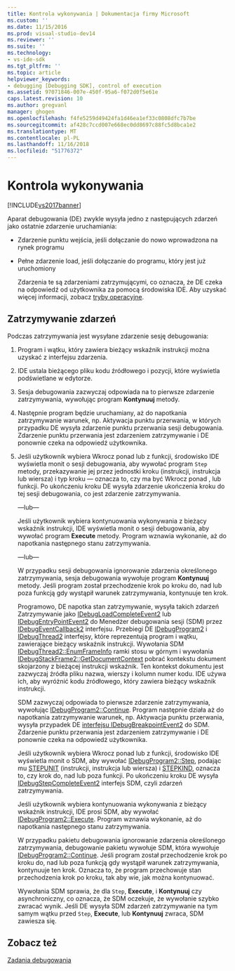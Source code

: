 ```yaml
---
title: Kontrola wykonywania | Dokumentacja firmy Microsoft
ms.custom: ''
ms.date: 11/15/2016
ms.prod: visual-studio-dev14
ms.reviewer: ''
ms.suite: ''
ms.technology:
- vs-ide-sdk
ms.tgt_pltfrm: ''
ms.topic: article
helpviewer_keywords:
- debugging [Debugging SDK], control of execution
ms.assetid: 97071846-007e-450f-95a6-f072d0f5e61e
caps.latest.revision: 10
ms.author: gregvanl
manager: ghogen
ms.openlocfilehash: f4fe5259d49424fa1d46ea1ef33c0808dfc7b7be
ms.sourcegitcommit: af428c7ccd007e668ec0dd8697c88fc5d8bca1e2
ms.translationtype: MT
ms.contentlocale: pl-PL
ms.lasthandoff: 11/16/2018
ms.locfileid: "51776372"
---
```

# <a name="control-of-execution"></a>Kontrola wykonywania
[!INCLUDE[vs2017banner](../../includes/vs2017banner.md)]

Aparat debugowania (DE) zwykle wysyła jedno z następujących zdarzeń jako ostatnie zdarzenie uruchamiania:  
  
- Zdarzenie punktu wejścia, jeśli dołączanie do nowo wprowadzona na rynek programu  
  
- Pełne zdarzenie load, jeśli dołączanie do programu, który jest już uruchomiony  
  
  Zdarzenia te są zdarzeniami zatrzymującymi, co oznacza, że DE czeka na odpowiedź od użytkownika za pomocą środowiska IDE. Aby uzyskać więcej informacji, zobacz [tryby operacyjne](../../extensibility/debugger/operational-modes.md).  
  
## <a name="stopping-event"></a>Zatrzymywanie zdarzeń  
 Podczas zatrzymywania jest wysyłane zdarzenie sesję debugowania:  
  
1. Program i wątku, który zawiera bieżący wskaźnik instrukcji można uzyskać z interfejsu zdarzenia.  
  
2. IDE ustala bieżącego pliku kodu źródłowego i pozycji, które wyświetla podświetlane w edytorze.  
  
3. Sesja debugowania zazwyczaj odpowiada na to pierwsze zdarzenie zatrzymywania, wywołując program **Kontynuuj** metody.  
  
4. Następnie program będzie uruchamiany, aż do napotkania zatrzymywanie warunek, np. Aktywacja punktu przerwania, w których przypadku DE wysyła zdarzenie punktu przerwania sesji debugowania. Zdarzenie punktu przerwania jest zdarzeniem zatrzymywanie i DE ponownie czeka na odpowiedź użytkownika.  
  
5. Jeśli użytkownik wybiera Wkrocz ponad lub z funkcji, środowisko IDE wyświetla monit o sesji debugowania, aby wywołać program `Step` metody, przekazywanie jej przez jednostki kroku (instrukcji, instrukcja lub wiersza) i typ kroku — oznacza to, czy ma być Wkrocz ponad , lub funkcji. Po ukończeniu kroku DE wysyła zdarzenie ukończenia kroku do tej sesji debugowania, co jest zdarzenie zatrzymywania.  
  
    —lub—  
  
    Jeśli użytkownik wybiera kontynuowania wykonywania z bieżący wskaźnik instrukcji, IDE wyświetla monit o sesji debugowania, aby wywołać program **Execute** metody. Program wznawia wykonanie, aż do napotkania następnego stanu zatrzymywania.  
  
    —lub—  
  
    W przypadku sesji debugowania ignorowanie zdarzenia określonego zatrzymywania, sesja debugowania wywołuje program **Kontynuuj** metody. Jeśli program został przechodzenie krok po kroku do, nad lub poza funkcją gdy wystąpił warunek zatrzymywania, kontynuuje ten krok.  
  
   Programowo, DE napotka stan zatrzymywanie, wysyła takich zdarzeń Zatrzymywanie jako [IDebugLoadCompleteEvent2](../../extensibility/debugger/reference/idebugloadcompleteevent2.md) lub [IDebugEntryPointEvent2](../../extensibility/debugger/reference/idebugentrypointevent2.md) do Menedżer debugowania sesji (SDM) przez [IDebugEventCallback2](../../extensibility/debugger/reference/idebugeventcallback2.md) interfejsu. Przebiegi DE [IDebugProgram2](../../extensibility/debugger/reference/idebugprogram2.md) i [IDebugThread2](../../extensibility/debugger/reference/idebugthread2.md) interfejsy, które reprezentują program i wątku, zawierające bieżący wskaźnik instrukcji. Wywołania SDM [IDebugThread2::EnumFrameInfo](../../extensibility/debugger/reference/idebugthread2-enumframeinfo.md) ramki stosu w górnym i wywołania [IDebugStackFrame2::GetDocumentContext](../../extensibility/debugger/reference/idebugstackframe2-getdocumentcontext.md) pobrać kontekstu dokument skojarzony z bieżącej instrukcji wskaźnik. Ten kontekst dokumentu jest zazwyczaj źródła pliku nazwa, wierszy i kolumn numer kodu. IDE używa ich, aby wyróżnić kodu źródłowego, który zawiera bieżący wskaźnik instrukcji.  
  
   SDM zazwyczaj odpowiada to pierwsze zdarzenie zatrzymywania, wywołując [IDebugProgram2::Continue](../../extensibility/debugger/reference/idebugprogram2-continue.md). Program następnie działa aż do napotkania zatrzymywanie warunek, np. Aktywacja punktu przerwania, wysyła przypadek DE [interfejsu IDebugBreakpointEvent2](../../extensibility/debugger/reference/idebugbreakpointevent2.md) do SDM. Zdarzenie punktu przerwania jest zdarzeniem zatrzymywanie i DE ponownie czeka na odpowiedź użytkownika.  
  
   Jeśli użytkownik wybiera Wkrocz ponad lub z funkcji, środowisko IDE wyświetla monit o SDM, aby wywołać [IDebugProgram2::Step](../../extensibility/debugger/reference/idebugprogram2-step.md), podając mu [STEPUNIT](../../extensibility/debugger/reference/stepunit.md) (instrukcji, instrukcja lub wiersza) i [ STEPKIND](../../extensibility/debugger/reference/stepkind.md), oznacza to, czy krok do, nad lub poza funkcji. Po ukończeniu kroku DE wysyła [IDebugStepCompleteEvent2](../../extensibility/debugger/reference/idebugstepcompleteevent2.md) interfejs SDM, czyli zdarzeń zatrzymywania.  
  
   Jeśli użytkownik wybiera kontynuowania wykonywania z bieżący wskaźnik instrukcji, IDE prosi SDM, aby wywołać [IDebugProgram2::Execute](../../extensibility/debugger/reference/idebugprogram2-execute.md). Program wznawia wykonanie, aż do napotkania następnego stanu zatrzymywania.  
  
   W przypadku pakietu debugowania ignorowanie zdarzenia określonego zatrzymywania, debugowanie pakietu wywołuje SDM, która wywołuje [IDebugProgram2::Continue](../../extensibility/debugger/reference/idebugprogram2-continue.md). Jeśli program został przechodzenie krok po kroku do, nad lub poza funkcją gdy wystąpił warunek zatrzymywania, kontynuuje ten krok. Oznacza to, że program przechowuje stan przechodzenia krok po kroku, tak aby wie, jak można kontynuować.  
  
   Wywołania SDM sprawia, że dla `Step`, **Execute**, i **Kontynuuj** czy asynchroniczny, co oznacza, że SDM oczekuje, że wywołanie szybko zwracać wynik. Jeśli DE wysyła SDM zdarzeń zatrzymywanie na tym samym wątku przed `Step`, **Execute**, lub **Kontynuuj** zwraca, SDM zawiesza się.  
  
## <a name="see-also"></a>Zobacz też  
 [Zadania debugowania](../../extensibility/debugger/debugging-tasks.md)

